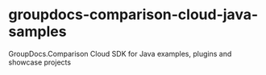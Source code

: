 # groupdocs-comparison-cloud-java-samples
GroupDocs.Comparison Cloud SDK for Java examples, plugins and showcase projects
